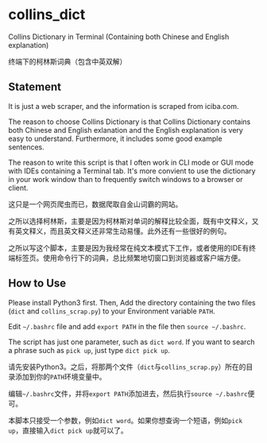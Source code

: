 # collins_dict
Collins Dictionary in Terminal (Containing both Chinese and English explanation)

终端下的柯林斯词典（包含中英双解）

## Statement
It is just a web scraper, and the information is scraped from iciba.com.

The reason to choose Collins Dictionary is that Collins Dictionary contains both Chinese and English exlanation and the English explanation is very easy to understand. Furthermore, it includes some good example sentences.

The reason to write this script is that I often work in CLI mode or GUI mode with IDEs containing a Terminal tab. It's more convient to use the dictionary in your work window than to frequently switch windows to a browser or client.

这只是一个网页爬虫而已，数据爬取自金山词霸的网站。

之所以选择柯林斯，主要是因为柯林斯对单词的解释比较全面，既有中文释义，又有英文释义，而且英文释义还非常生动易懂。此外还有一些很好的例句。

之所以写这个脚本，主要是因为我经常在纯文本模式下工作，或者使用的IDE有终端标签页。使用命令行下的词典，总比频繁地切窗口到浏览器或客户端方便。

## How to Use
Please install Python3 first. Then, Add the directory containing the two files (`dict` and `collins_scrap.py`) to your Environment variable `PATH`.

Edit `~/.bashrc` file and add `export PATH` in the file then `source ~/.bashrc`.

The script has just one parameter, such as `dict word`. If you want to search a phrase such as `pick up`, just type `dict pick up`.

请先安装Python3。之后，将那两个文件（`dict`与`collins_scrap.py`）所在的目录添加到你的`PATH`环境变量中。

编辑`~/.bashrc`文件，并将`export PATH`添加进去，然后执行`source ~/.bashrc`便可。

本脚本只接受一个参数，例如`dict word`。如果你想查询一个短语，例如`pick up`，直接输入`dict pick up`就可以了。
